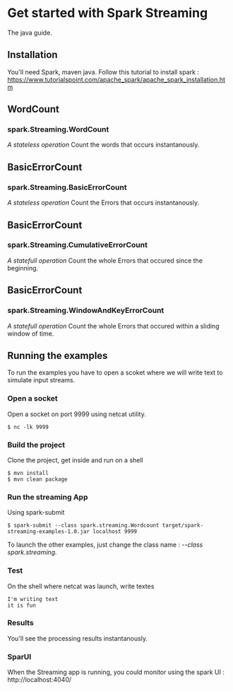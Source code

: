 # Get started with Spark Streaming
The java guide.

## Installation
You'll need Spark, maven java.
Follow this tutorial to install spark :
https://www.tutorialspoint.com/apache_spark/apache_spark_installation.htm




## WordCount
### spark.Streaming.WordCount
*A stateless operation*
Count the words that occurs instantanously.


## BasicErrorCount
### spark.Streaming.BasicErrorCount
*A stateless operation*
Count the Errors that occurs instantanously.


## BasicErrorCount
### spark.Streaming.CumulativeErrorCount
*A statefull operation*
Count the whole Errors that occured since the beginning.


## BasicErrorCount
### spark.Streaming.WindowAndKeyErrorCount
*A statefull operation*
Count the whole Errors that occured within a sliding window of time.


## Running the examples 
To run the examples you have to open a scoket where we will write text to simulate input streams.
### Open a socket
Open a socket on port 9999 using netcat utility.
```shell
$ nc -lk 9999
```

### Build the project
Clone the project, get inside and run on a shell
```shell
$ mvn install
$ mvn clean package
```

### Run the streaming App
Using spark-submit
```shell
$ spark-submit --class spark.streaming.Wordcount target/spark-streaming-examples-1.0.jar localhost 9999
```
To launch the other examples, just change the class name : *--class spark.streaming.<ClassName>*


### Test
On the shell where netcat was launch, write textes
```shell
I'm writing text
it is fun
```
### Results
You'll see the processing results instantanously.


### SparUI
When the Streaming app is running, you could monitor using the spark UI : http://localhost:4040/
